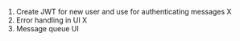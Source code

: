 1. Create JWT for new user and use for authenticating messages X
2. Error handling in UI X
3. Message queue UI
